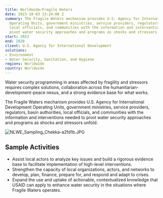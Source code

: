 ```yaml
---
title: Worldwide—Fragile Waters
date: 2023-10-03 13:24:00 Z
summary: The Fragile Waters mechanism provides U.S. Agency for International Development
  Operating Units, government ministries, service providers, regulators, basin authorities,
  local officials, and communities with the information and interventions needed to
  pivot water security approaches and programs as shocks and stressors unfold.
start: 2023
end: 2028
client: U.S. Agency for International Development
solutions:
- Environment
- Water Security, Sanitation, and Hygiene
regions: Worldwide
country: Worldwide
---
```


Water security programming in areas affected by fragility and stressors requires complex solutions, collaboration across the humanitarian-development-peace nexus, and a strong evidence base for what works. 

The Fragile Waters mechanism provides U.S. Agency for International Development Operating Units, government ministries, service providers, regulators, basin authorities, local officials, and communities with the information and interventions needed to pivot water security approaches and programs as shocks and stressors unfold.

![NLWE_Sampling_Chekka-a2fd1b.JPG](/uploads/NLWE_Sampling_Chekka-a2fd1b.JPG)
 
## Sample Activities
 
* Assist local actors to analyze key issues and build a rigorous evidence base to facilitate implementation of high-level interventions.
* Strengthen the capacity of local organizations, actors, and networks to develop, plan, finance, prepare for, and respond and adapt to crises. 
* Expand the use and uptake of actionable, contextualized knowledge that USAID can apply to enhance water security in the situations where Fragile Waters operates.